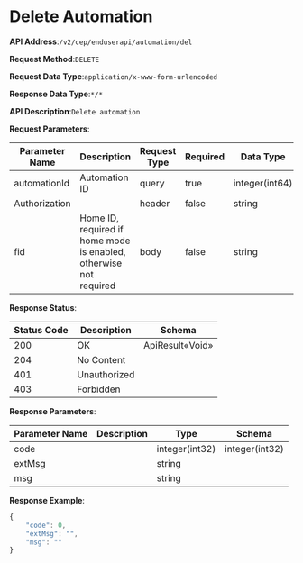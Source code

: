 # Delete Automation


**API Address**:`/v2/cep/enduserapi/automation/del`


**Request Method**:`DELETE`


**Request Data Type**:`application/x-www-form-urlencoded`


**Response Data Type**:`*/*`


**API Description**:`Delete automation`

**Request Parameters**:


| Parameter Name | Description                                       | Request Type | Required | Data Type       | Schema |
| -------------- | ------------------------------------------------- | ------------ | -------- | --------------- | ------ |
| automationId   | Automation ID                                     | query        | true     | integer(int64)  |        |
| Authorization  |                                                   | header       | false    | string          |        |
| fid            | Home ID, required if home mode is enabled, otherwise not required | body    | false    | string          |        |


**Response Status**:


| Status Code | Description  | Schema          |
| ----------- | ------------ | --------------- |
| 200         | OK           | ApiResult«Void» |
| 204         | No Content   |                 |
| 401         | Unauthorized |                 |
| 403         | Forbidden    |                 |


**Response Parameters**:


| Parameter Name | Description | Type           | Schema         |
| -------------- | ----------- | -------------- | -------------- |
| code           |             | integer(int32) | integer(int32) |
| extMsg         |             | string         |                |
| msg            |             | string         |                |


**Response Example**:
```javascript
{
	"code": 0,
	"extMsg": "",
	"msg": ""
}
```